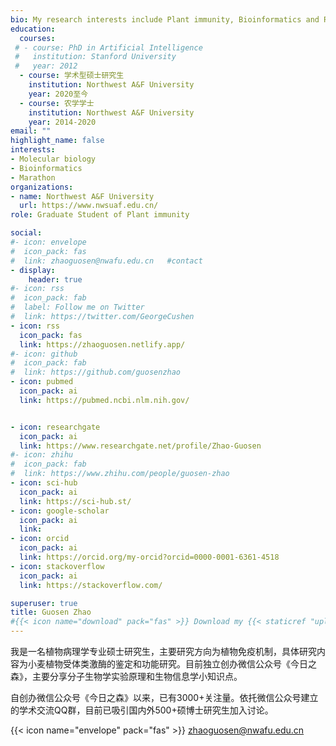 ```yaml
---
bio: My research interests include Plant immunity, Bioinformatics and Running.
education:
  courses:
 # - course: PhD in Artificial Intelligence
 #   institution: Stanford University
 #   year: 2012
  - course: 学术型硕士研究生
    institution: Northwest A&F University
    year: 2020至今
  - course: 农学学士
    institution: Northwest A&F University
    year: 2014-2020
email: ""
highlight_name: false
interests:
- Molecular biology
- Bioinformatics
- Marathon
organizations:
- name: Northwest A&F University
  url: https://www.nwsuaf.edu.cn/
role: Graduate Student of Plant immunity

social:
#- icon: envelope
#  icon_pack: fas
#  link: zhaoguosen@nwafu.edu.cn   #contact
- display:
    header: true
#- icon: rss
#  icon_pack: fab
#  label: Follow me on Twitter
#  link: https://twitter.com/GeorgeCushen
- icon: rss
  icon_pack: fas
  link: https://zhaoguosen.netlify.app/
#- icon: github
#  icon_pack: fab
#  link: https://github.com/guosenzhao
- icon: pubmed
  icon_pack: ai
  link: https://pubmed.ncbi.nlm.nih.gov/


- icon: researchgate
  icon_pack: ai
  link: https://www.researchgate.net/profile/Zhao-Guosen
#- icon: zhihu
#  icon_pack: fab
#  link: https://www.zhihu.com/people/guosen-zhao
- icon: sci-hub
  icon_pack: ai
  link: https://sci-hub.st/
- icon: google-scholar
  icon_pack: ai
  link: 
- icon: orcid
  icon_pack: ai
  link: https://orcid.org/my-orcid?orcid=0000-0001-6361-4518
- icon: stackoverflow
  icon_pack: ai
  link: https://stackoverflow.com/

superuser: true
title: Guosen Zhao
#{{< icon name="download" pack="fas" >}} Download my {{< staticref "uploads/赵国森.pdf" "newtab" >}}resumé{{< /staticref >}}.
---
```


我是一名植物病理学专业硕士研究生，主要研究方向为植物免疫机制，具体研究内容为小麦植物受体类激酶的鉴定和功能研究。目前独立创办微信公众号《今日之森》，主要分享分子生物学实验原理和生物信息学小知识点。

自创办微信公众号《今日之森》以来，已有3000+关注量。依托微信公众号建立的学术交流QQ群，目前已吸引国内外500+硕博士研究生加入讨论。     

{{< icon name="envelope" pack="fas" >}} zhaoguosen@nwafu.edu.cn


